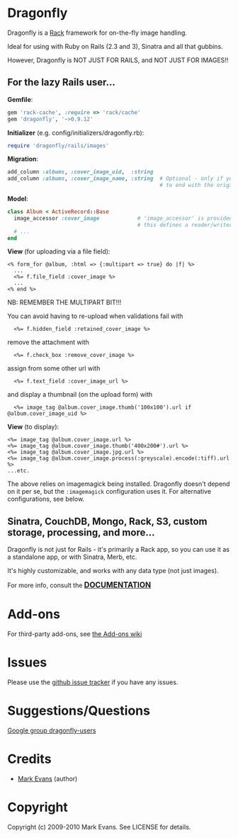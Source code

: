 Dragonfly
===========

Dragonfly is a <a href="http://rack.rubyforge.org">Rack</a> framework for on-the-fly image handling.

Ideal for using with Ruby on Rails (2.3 and 3), Sinatra and all that gubbins.

However, Dragonfly is NOT JUST FOR RAILS, and NOT JUST FOR IMAGES!!

For the lazy Rails user...
--------------------------
**Gemfile**:

```ruby
gem 'rack-cache', :require => 'rack/cache'
gem 'dragonfly', '~>0.9.12'
```

**Initializer** (e.g. config/initializers/dragonfly.rb):

```ruby
require 'dragonfly/rails/images'
```

**Migration**:

```ruby
add_column :albums, :cover_image_uid,  :string
add_column :albums, :cover_image_name, :string  # Optional - only if you want urls
                                                # to end with the original filename
```

**Model**:

```ruby
class Album < ActiveRecord::Base
  image_accessor :cover_image            # 'image_accessor' is provided by Dragonfly
                                         # this defines a reader/writer for cover_image
  # ...
end
```

**View** (for uploading via a file field):

```erb
<% form_for @album, :html => {:multipart => true} do |f| %>
  ...
  <%= f.file_field :cover_image %>
  ...
<% end %>
```

NB: REMEMBER THE MULTIPART BIT!!!

You can avoid having to re-upload when validations fail with

```erb
  <%= f.hidden_field :retained_cover_image %>
```

remove the attachment with

```erb
  <%= f.check_box :remove_cover_image %>
```

assign from some other url with

```erb
  <%= f.text_field :cover_image_url %>
```

and display a thumbnail (on the upload form) with

```erb
  <%= image_tag @album.cover_image.thumb('100x100').url if @album.cover_image_uid %>
```

**View** (to display):

```erb
<%= image_tag @album.cover_image.url %>
<%= image_tag @album.cover_image.thumb('400x200#').url %>
<%= image_tag @album.cover_image.jpg.url %>
<%= image_tag @album.cover_image.process(:greyscale).encode(:tiff).url %>
...etc.
```

The above relies on imagemagick being installed. Dragonfly doesn't depend on it per se, but the `:imagemagick` configuration
uses it. For alternative configurations, see below.

Sinatra, CouchDB, Mongo, Rack, S3, custom storage, processing, and more...
--------------------------------------------------------------------------
Dragonfly is not just for Rails - it's primarily a Rack app, so you can use it as a standalone app, or with Sinatra, Merb, etc.

It's highly customizable, and works with any data type (not just images).

For more info, consult the <a href="http://markevans.github.com/dragonfly"><big><strong>DOCUMENTATION</strong></big></a>

Add-ons
=======
For third-party add-ons, see [the Add-ons wiki](http://github.com/markevans/dragonfly/wiki/Dragonfly-add-ons)

Issues
======
Please use the <a href="http://github.com/markevans/dragonfly/issues">github issue tracker</a> if you have any issues.

Suggestions/Questions
=====================
<a href="http://groups.google.com/group/dragonfly-users">Google group dragonfly-users</a>

Credits
=======
- [Mark Evans](http://github.com/markevans) (author)

Copyright
========
Copyright (c) 2009-2010 Mark Evans. See LICENSE for details.
